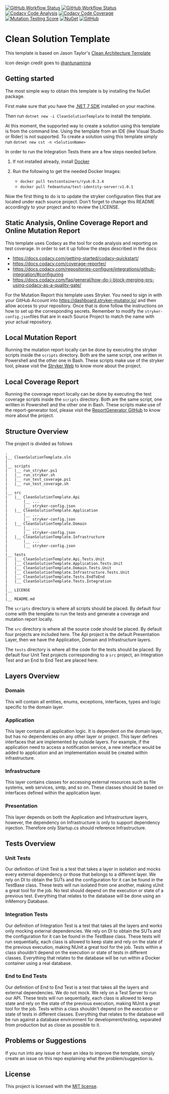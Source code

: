 [![GitHub Workflow Status](https://img.shields.io/github/actions/workflow/status/fedeantuna/clean-solution-template/build.yml?style=flat-square)](https://github.com/fedeantuna/clean-solution-template/blob/main/.github/workflows/build.yml)
[![GitHub Workflow Status](https://img.shields.io/github/actions/workflow/status/fedeantuna/clean-solution-template/package.yml?label=package\&style=flat-square)](https://github.com/fedeantuna/clean-solution-template/blob/main/.github/workflows/package.yml)
[![Codacy Code Analysis](https://img.shields.io/codacy/grade/ff9e3c8e39824582be03f19769d3b6ad?style=flat-square)](https://www.codacy.com/gh/fedeantuna/clean-solution-template/dashboard?utm_source=github.com\&utm_medium=referral\&utm_content=fedeantuna/clean-solution-template\&utm_campaign=Badge_Grade)
[![Codacy Code Coverage](https://img.shields.io/codacy/coverage/ff9e3c8e39824582be03f19769d3b6ad?style=flat-square)](https://www.codacy.com/gh/fedeantuna/clean-solution-template/dashboard?utm_source=github.com\&utm_medium=referral\&utm_content=fedeantuna/clean-solution-template\&utm_campaign=Badge_Coverage)
[![Mutation Testing Score](https://img.shields.io/endpoint?style=flat-square\&url=https%3A%2F%2Fbadge-api.stryker-mutator.io%2Fgithub.com%2Ffedeantuna%2Fclean-solution-template%2Fmain)](https://dashboard.stryker-mutator.io/reports/github.com/fedeantuna/clean-solution-template/main)
[![NuGet](https://img.shields.io/nuget/v/CleanSolutionTemplate?style=flat-square)](https://www.nuget.org/packages/CleanSolutionTemplate/)
[![GitHub](https://img.shields.io/github/license/fedeantuna/clean-solution-template?style=flat-square)](https://github.com/fedeantuna/clean-solution-template/blob/main/LICENSE)

# Clean Solution Template

This template is based on Jason Taylor's [Clean Architecture Template](https://github.com/jasontaylordev/CleanArchitecture)

Icon design credit goes to [@antunamirna](https://www.instagram.com/antunamirna/)

## Getting started

The most simple way to obtain this template is by installing the NuGet package.

First make sure that you have the [.NET 7 SDK](https://dotnet.microsoft.com/en-us/download/dotnet/7.0) installed on your machine.

Then run `dotnet new -i CleanSolutionTemplate` to install the template.

At this moment, the supported way to create a solution using this template is from the command line. Using the template from an IDE (like Visual Studio or Rider) is not supported. To create a solution using this template simply run `dotnet new cst -n <SolutionName>`

In order to run the Integration Tests there are a few steps needed before.

1.  If not installed already, install [Docker](https://docker.com)

2.  Run the following to get the needed Docker Images:
    *   `docker pull testcontainers/ryuk:0.3.4`
    *   `docker pull fedeantuna/test-identity-server:v1.0.1`

Now the first thing to do is to update the stryker configuration files that are located under each source project. Don't forget to change this README accordingly to your project and to review the LICENSE.

## Static Analysis, Online Coverage Report and Online Mutation Report

This template uses Codacy as the tool for code analysis and reporting on test coverage. In order to set it up follow the steps described in the docs:

*   https://docs.codacy.com/getting-started/codacy-quickstart/
*   https://docs.codacy.com/coverage-reporter/
*   https://docs.codacy.com/repositories-configure/integrations/github-integration/#configuring
*   https://docs.codacy.com/faq/general/how-do-i-block-merging-prs-using-codacy-as-a-quality-gate/

For the Mutation Report this template uses Stryker. You need to sign in with your GitHub Account into https://dashboard.stryker-mutator.io/ and then allow access to your repository. Once that is done follow the instructions on how to set up the corresponding secrets. Remember to modify the `stryker-config.json`files that are in each Source Project to match the name with your actual repository.

## Local Mutation Report

Running the mutation report locally can be done by executing the stryker scripts inside the `scripts` directory. Both are the same script, one written in Powershell and the other one in Bash. These scripts make use of the stryker tool, please visit the [Stryker Web](https://stryker-mutator.io/docs/stryker-net/introduction/) to know more about the project.

## Local Coverage Report

Running the coverage report locally can be done by executing the test coverage scripts inside the `scripts` directory. Both are the same script, one written in Powershell and the other one in Bash. These scripts make use of the report-generator tool, please visit the [ReportGenerator GitHub](https://github.com/danielpalme/ReportGenerator) to know more about the project.

## Structure Overview

The project is divided as follows

```text
.
|__ CleanSolutionTemplate.sln
|
|__ scripts
|   |__ run_stryker.ps1
|   |__ run_stryker.sh
|   |__ run_test_coverage.ps1
|   |__ run_test_coverage.sh
|
|__ src
|   |__ CleanSolutionTemplate.Api
|       |__ ...
|       |__ stryker-config.json
|   |__ CleanSolutionTemplate.Application
|       |__ ...
|       |__ stryker-config.json
|   |__ CleanSolutionTemplate.Domain
|       |__ ...
|       |__ stryker-config.json
|   |__ CleanSolutionTemplate.Infrastructure
|       |__ ...
|       |__ stryker-config.json
|
|__ tests
|   |__ CleanSolutionTemplate.Api.Tests.Unit
|   |__ CleanSolutionTemplate.Application.Tests.Unit
|   |__ CleanSolutionTemplate.Domain.Tests.Unit
|   |__ CleanSolutionTemplate.Infrastructure.Tests.Unit
|   |__ CleanSolutionTemplate.Tests.EndToEnd
|   |__ CleanSolutionTemplate.Tests.Integration
|
|__ LICENSE
|
|__ README.md
```

The `scripts` directory is where all scripts should be placed. By default four come with the template to run the tests and generate a coverage and mutation report locally.

The `src` directory is where all the source code should be placed. By default four projects are included here. The Api project is the default Presentation Layer, then we have the Application, Domain and Infrastructure layers.

The `tests` directory is where all the code for the tests should be placed. By default four Unit Test projects corresponding to a `src` project, an Integration Test and an End to End Test are placed here.

## Layers Overview

### Domain

This will contain all entities, enums, exceptions, interfaces, types and logic specific to the domain layer.

### Application

This layer contains all application logic. It is dependent on the domain layer, but has no dependencies on any other layer or project. This layer defines interfaces that are implemented by outside layers. For example, if the application need to access a notification service, a new interface would be added to application and an implementation would be created within infrastructure.

### Infrastructure

This layer contains classes for accessing external resources such as file systems, web services, smtp, and so on. These classes should be based on interfaces defined within the application layer.

### Presentation

This layer depends on both the Application and Infrastructure layers, however, the dependency on Infrastructure is only to support dependency injection. Therefore only Startup.cs should reference Infrastructure.

## Tests Overview

### Unit Tests

Our definition of Unit Test is a test that takes a layer in isolation and mocks every external dependency or those that belongs to a different layer. We rely on DI to obtain the SUTs and the configuration for it can be found in the TestBase class. These tests will run isolated from one another, making xUnit a great tool for the job. No test should depend on the execution or state of a previous test. Everything that relates to the database will be done using an InMemory Database.

### Integration Tests

Our definition of Integration Test is a test that takes all the layers and works only mocking external dependencies. We rely on DI to obtain the SUTs and the configuration for it can be found in the TestBase class. These tests will run sequentially, each class is allowed to keep state and rely on the state of the previous execution, making NUnit a great tool for the job. Tests within a class shouldn't depend on the execution or state of tests in different classes. Everything that relates to the database will be run within a Docker container using a real database.

### End to End Tests

Our definition of End to End Test is a test that takes all the layers and external dependencies. We do not mock. We rely on a Test Server to run our API. These tests will run sequentially, each class is allowed to keep state and rely on the state of the previous execution, making NUnit a great tool for the job. Tests within a class shouldn't depend on the execution or state of tests in different classes. Everything that relates to the database will be run against a database environment for development/testing, separated from production but as close as possible to it.

## Problems or Suggestions

If you run into any issue or have an idea to improve the template, simply create an issue on this repo explaining what the problem/suggestion is.

## License

This project is licensed with the [MIT license](https://github.com/fedeantuna/clean-solution-template/blob/main/LICENSE).
